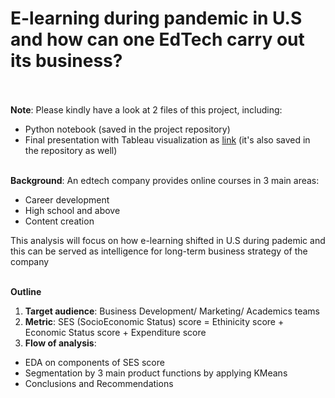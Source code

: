 # E-learning during pandemic in U.S and how can one EdTech carry out its business? <br><br>


**Note**: Please kindly have a look at 2 files of this project, including: 
- Python notebook (saved in the project repository)
- Final presentation with Tableau visualization as [link](https://drive.google.com/file/d/1cPFMV3HJhfp-hlZYWLofisE6HEPLiHCN/view?usp=sharing) (it's also saved in the repository as well) <br><br>


**Background**: An edtech company provides online courses in 3 main areas: 
- Career development
- High school and above
- Content creation

This analysis will focus on how e-learning shifted in U.S during pademic and this can be served as  intelligence for long-term business strategy of the company <br><br>

**Outline**

1. **Target audience**: Business Development/ Marketing/ Academics teams
2. **Metric**: SES (SocioEconomic Status) score = Ethinicity score + Economic Status score + Expenditure score
3. **Flow of analysis**:
- EDA on components of SES score
- Segmentation by 3 main product functions by applying KMeans
- Conclusions and Recommendations
